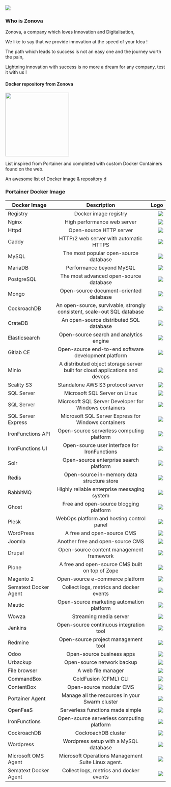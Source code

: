 <img src="https://site.zonova.fr/wp-content/uploads/2017/11/icon.zonova-02-e1509650526260-1.png">

### Who is Zonova
Zonova, a company which loves Innovation and Digitalisation,

We like to say that we provide innovation at the speed of your Idea !

The path which leads to success is not an easy one and the journey worth the pain,

Lightning innovation with success is no more a dream for any company,  test it with us !


#### Docker repository from Zonova
<img src="https://site.zonova.fr/wp-content/uploads/2018/06/icon.zonova.server.portal-01-1.png" width="200"/>

List inspired from Portainer and completed with custom Docker Containers found on the web.


An awesome list of Docker image & repository
                                                                                                        d

### Portainer Docker Image

| Docker Image  | Description      | Logo        |
| ------------- |:-------------:| -------------:|
|Registry|Docker image registry|<img src="https://portainer.io/images/logos/registry.png">|
|Nginx|High performance web server|<img src="https://portainer.io/images/logos/nginx.png">|
|Httpd|Open-source HTTP server|<img src="https://portainer.io/images/logos/httpd.png">|
|Caddy|HTTP/2 web server with automatic HTTPS|<img src="https://portainer.io/images/logos/caddy.png">|
|MySQL|The most popular open-source database|<img src="https://portainer.io/images/logos/mysql.png">|
|MariaDB|Performance beyond MySQL|<img src="https://portainer.io/images/logos/mariadb.png">|
|PostgreSQL|The most advanced open-source database|<img src="https://portainer.io/images/logos/postgres.png">|
|Mongo|Open-source document-oriented database|<img src="https://portainer.io/images/logos/mongo.png">|
|CockroachDB|An open-source, survivable, strongly consistent, scale-out SQL database|<img src="https://portainer.io/images/logos/cockroachdb.png">|
|CrateDB|An open-source distributed SQL database|<img src="https://portainer.io/images/logos/cratedb.png">|
|Elasticsearch|Open-source search and analytics engine|<img src="https://portainer.io/images/logos/elasticsearch.png">|
|Gitlab CE|Open-source end-to-end software development platform|<img src="https://portainer.io/images/logos/gitlab_ce.png">|
|Minio|A distributed object storage server built for cloud applications and devops|<img src="https://portainer.io/images/logos/minio.png">|
|Scality S3|Standalone AWS S3 protocol server|<img src="https://portainer.io/images/logos/scality-s3.png">|
|SQL Server|Microsoft SQL Server on Linux|<img src="https://portainer.io/images/logos/microsoft.png">|
|SQL Server|Microsoft SQL Server Developer for Windows containers|<img src="https://portainer.io/images/logos/microsoft.png">|
|SQL Server Express|Microsoft SQL Server Express for Windows containers|<img src="https://portainer.io/images/logos/microsoft.png">|
|IronFunctions API|Open-source serverless computing platform|<img src="https://portainer.io/images/logos/ironfunctions.png">|
|IronFunctions UI|Open-source user interface for IronFunctions|<img src="https://portainer.io/images/logos/ironfunctions.png">|
|Solr|Open-source enterprise search platform|<img src="https://portainer.io/images/logos/solr.png">|
|Redis|Open-source in-memory data structure store|<img src="https://portainer.io/images/logos/redis.png">|
|RabbitMQ|Highly reliable enterprise messaging system|<img src="https://portainer.io/images/logos/rabbitmq.png">|
|Ghost|Free and open-source blogging platform|<img src="https://portainer.io/images/logos/ghost.png">|
|Plesk|WebOps platform and hosting control panel|<img src="https://portainer.io/images/logos/plesk.png">|
|WordPress|A free and open-source CMS|<img src="https://portainer.io/images/logos/wordpress.png">|
|Joomla|Another free and open-source CMS|<img src="https://portainer.io/images/logos/joomla.png">|
|Drupal|Open-source content management framework|<img src="https://portainer.io/images/logos/drupal.png">|
|Plone|A free and open-source CMS built on top of Zope|<img src="https://portainer.io/images/logos/plone.png">|
|Magento 2|Open-source e-commerce platform|<img src="https://portainer.io/images/logos/magento.png">|
|Sematext Docker Agent|Collect logs, metrics and docker events|<img src="https://portainer.io/images/logos/sematext_agent.png">|
|Mautic|Open-source marketing automation platform|<img src="https://portainer.io/images/logos/mautic.png">|
|Wowza|Streaming media server|<img src="https://portainer.io/images/logos/wowza.png">|
|Jenkins|Open-source continuous integration tool|<img src="https://portainer.io/images/logos/jenkins.png">|
|Redmine|Open-source project management tool|<img src="https://portainer.io/images/logos/redmine.png">|
|Odoo|Open-source business apps|<img src="https://portainer.io/images/logos/odoo.png">|
|Urbackup|Open-source network backup|<img src="https://portainer.io/images/logos/urbackup.png">|
|File browser|A web file manager|<img src="https://portainer.io/images/logos/filebrowser.png">|
|CommandBox|ColdFusion (CFML) CLI|<img src="https://portainer.io/images/logos/ortussolutions-commandbox.png">|
|ContentBox|Open-source modular CMS|<img src="https://portainer.io/images/logos/ortussolutions-contentbox.png">|
|Portainer Agent|Manage all the resources in your Swarm cluster|<img src="https://portainer.io/images/logos/portainer.png">|
|OpenFaaS|Serverless functions made simple|<img src="https://portainer.io/images/logos/openfaas.png">|
|IronFunctions|Open-source serverless computing platform|<img src="https://portainer.io/images/logos/ironfunctions.png">|
|CockroachDB|CockroachDB cluster|<img src="https://portainer.io/images/logos/cockroachdb.png">|
|Wordpress|Wordpress setup with a MySQL database|<img src="https://portainer.io/images/logos/wordpress.png">|
|Microsoft OMS Agent|Microsoft Operations Management Suite Linux agent.|<img src="https://portainer.io/images/logos/microsoft.png">|
|Sematext Docker Agent|Collect logs, metrics and docker events|<img src="https://portainer.io/images/logos/sematext_agent.png">|
